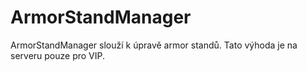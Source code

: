 # ArmorStandManager

ArmorStandManager slouží k úpravě armor standů. Tato výhoda je na serveru pouze pro VIP.
